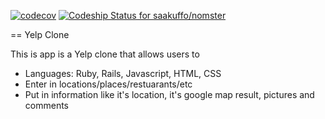 [![codecov](https://codecov.io/gh/saakuffo/splurty_saa/branch/master/graph/badge.svg)](https://codecov.io/gh/saakuffo/splurty_saa)
[ ![Codeship Status for saakuffo/nomster](https://codeship.com/projects/0d804150-8f8f-0134-a721-6a60e1302379/status?branch=master)](https://codeship.com/projects/185606)

== Yelp Clone

This is app is a Yelp clone that allows users to
- Languages: Ruby, Rails, Javascript, HTML, CSS
- Enter in locations/places/restuarants/etc
- Put in information like it's location, it's google map result, pictures and comments 


